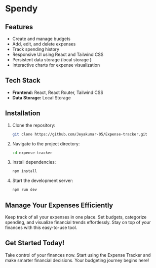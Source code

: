 # Spendy

## Features
- Create and manage budgets
- Add, edit, and delete expenses
- Track spending history
- Responsive UI using React and Tailwind CSS
- Persistent data storage (local storage )
- Interactive charts for expense visualization

## Tech Stack
- **Frontend:** React, React Router, Tailwind CSS
- **Data Storage:** Local Storage 

## Installation

1. Clone the repository:
   ```sh
   git clone https://github.com/Jeyakumar-05/Expense-tracker.git
   ```
2. Navigate to the project directory:
   ```sh
   cd expense-tracker
   ```
3. Install dependencies:
   ```sh
   npm install
   ```
4. Start the development server:
   ```sh
   npm run dev
   ```

## Manage Your Expenses Efficiently
Keep track of all your expenses in one place. Set budgets, categorize spending, and visualize financial trends effortlessly. Stay on top of your finances with this easy-to-use tool.

## Get Started Today!
Take control of your finances now. Start using the Expense Tracker and make smarter financial decisions. Your budgeting journey begins here!

